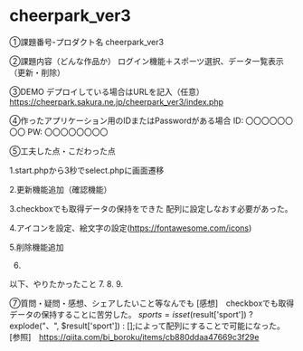 # cheerpark_ver3
①課題番号-プロダクト名
cheerpark_ver3

②課題内容（どんな作品か）
ログイン機能＋スポーツ選択、データ一覧表示（更新・削除）

③DEMO
デプロイしている場合はURLを記入（任意） https://cheerpark.sakura.ne.jp/cheerpark_ver3/index.php

④作ったアプリケーション用のIDまたはPasswordがある場合
ID: 〇〇〇〇〇〇〇〇
PW: 〇〇〇〇〇〇〇〇

⑤工夫した点・こだわった点

1.start.phpから3秒でselect.phpに画面遷移

2.更新機能追加（確認機能）

3.checkboxでも取得データの保持をできた
配列に設定しなおす必要があった。

4.アイコンを設定、絵文字の設定(https://fontawesome.com/icons)
 
5.削除機能追加

6.

以下、やりたかったこと
7.
8.
9.


⑦質問・疑問・感想、シェアしたいこと等なんでも
[感想]　checkboxでも取得データの保持することに苦労した。
$sports = isset($result['sport']) ? explode("、", $result['sport']) : [];によって配列にすることで可能になった。
[参照]　https://qiita.com/bi_boroku/items/cb880ddaa47669c3f29e

